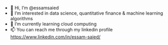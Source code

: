 - 👋 Hi, I’m @essamsaied
- 👀 I’m interested in data science, quantitative finance & machine learning algorithms
- 🌱 I’m currently learning cloud computing 
- 📫 You can reach me through my linkedin profile https://www.linkedin.com/in/essam-saied/

<!---
essamsaied/essamsaied is a ✨ special ✨ repository because its `README.md` (this file) appears on your GitHub profile.
You can click the Preview link to take a look at your changes.
--->
